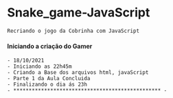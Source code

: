 # Snake_game-JavaScript
    Recriando o jogo da Cobrinha com JavaScript

#### Iniciando a criação do Gamer
    - 18/10/2021
    - Iniciando as 22h45m
    - Criando a Base dos arquivos html, javaScript
    - Parte 1 da Aula Concluida
    - Finalizando o dia ás 23h
    - ************************************************ -

#### 
